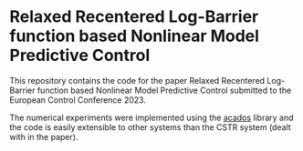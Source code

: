 # Relaxed Recentered Log-Barrier function based Nonlinear Model Predictive Control

This repository contains the code for the paper Relaxed Recentered Log-Barrier function based Nonlinear Model 
Predictive Control submitted to the European Control Conference 2023.

The numerical experiments were implemented using the [acados](https://github.com/acados/acados) library
and the code is easily extensible to other systems than the CSTR system (dealt with in the paper).
